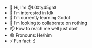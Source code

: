 - 👋 Hi, I’m @L00ty45gh8
- 👀 I’m interested in Idk
- 🌱 I’m currently learning Godot
- 💞️ I’m looking to collaborate on nothing
- 📫 How to reach me well just dont
- 😄 Pronouns: He/him
- ⚡ Fun fact: :)

<!---
L00ty45gh8/L00ty45gh8 is a ✨ special ✨ repository because its `README.md` (this file) appears on your GitHub profile.
You can click the Preview link to take a look at your changes.
--->
